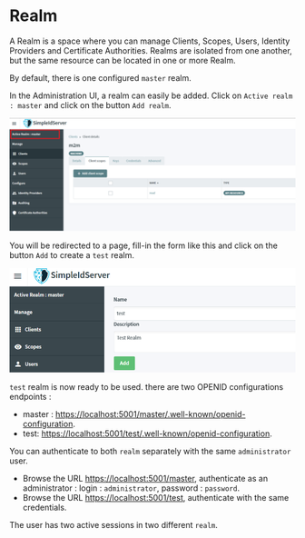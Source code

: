 # Realm

A Realm is a space where you can manage Clients, Scopes, Users, Identity Providers and Certificate Authorities.
Realms are isolated from one another, but the same resource can be located in one or more Realm.

By default, there is one configured `master` realm.

In the Administration UI, a realm can easily be added. Click on `Active realm : master` and click on the button `Add realm`.

![Realm Popup](images/realm-1.png)

You will be redirected to a page, fill-in the form like this and click on the button `Add` to create a `test` realm.

![Add Realm](images/realm-2.png)

`test` realm is now ready to be used. there are two OPENID configurations endpoints :
* master : [https://localhost:5001/master/.well-known/openid-configuration](https://localhost:5001/master/.well-known/openid-configuration).
* test: [https://localhost:5001/test/.well-known/openid-configuration](https://localhost:5001/test/.well-known/openid-configuration).

You can authenticate to both `realm` separately with the same `administrator` user.
* Browse the URL [https://localhost:5001/master](https://localhost:5001/master), authenticate as an administrator : login : `administrator`, password : `password`.
* Browse the URL [https://localhost:5001/test](https://localhost:5001/test), authenticate with the same credentials.

The user has two active sessions in two different `realm`.